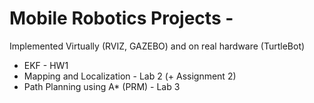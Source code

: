 # Mobile Robotics Projects - 
Implemented Virtually (RVIZ, GAZEBO) and on real hardware (TurtleBot)
* EKF - HW1
* Mapping and Localization - Lab 2 (+ Assignment 2)
* Path Planning using A* (PRM) - Lab 3

